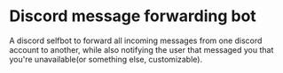 # Discord message forwarding bot

A discord selfbot to forward all incoming messages from one discord account to another, while also notifying the user that messaged you that you're unavailable(or something else, customizable).
